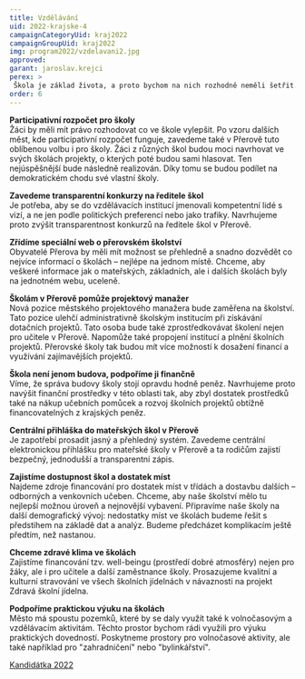 ```yaml
---
title: Vzdělávání
uid: 2022-krajske-4
campaignCategoryUid: kraj2022
campaignGroupUid: kraj2022
img: program2022/vzdelavani2.jpg
approved:
garant: jaroslav.krejci
perex: >
 Škola je základ života, a proto bychom na nich rozhodně neměli šetřit. Právě naopak, investice do vzdělávání je pro město velkou příležitostí. Navrhujeme proto zvýšit finanční podporu školám a zavést participativní rozpočet pro studenty, aby si sami mohli rozhodnout o vylepšeních, které chtějí prosadit.
order: 6
---
```


**Participativní rozpočet pro školy** <br>
Žáci by měli mít právo rozhodovat co ve škole vylepšit. Po vzoru dalších měst, kde participativní rozpočet funguje, zavedeme také v Přerově tuto oblíbenou volbu i pro školy. Žáci z různých škol budou moci navrhovat ve svých školách projekty, o kterých poté budou sami hlasovat. Ten nejúspěšnější bude následně realizován. Díky tomu se budou podílet na demokratickém chodu své vlastní školy.
 
**Zavedeme transparentní konkurzy na ředitele škol** <br>
Je potřeba, aby se do vzdělávacích institucí jmenovali kompetentní lidé s vizí, a ne jen podle politických preferencí nebo jako trafiky. Navrhujeme proto zvýšit transparentnost konkurzů na ředitele škol v Přerově. 
 
**Zřídíme speciální web o přerovském školství** <br>
Obyvatelé Přerova by měli mít možnost se přehledně a snadno dozvědět co nejvíce informací o školách – nejlépe na jednom místě. Chceme, aby veškeré informace jak o mateřských, základních, ale i dalších školách byly na jednotném webu, uceleně.
 
**Školám v Přerově pomůže projektový manažer** <br>
Nová pozice městského projektového manažera bude zaměřena na školství. Tato pozice ulehčí administrativně školským institucím při získávání dotačních projektů. Tato osoba bude také zprostředkovávat školení nejen pro učitele v Přerově. Napomůže také propojení institucí a plnění školních projektů. Přerovské školy tak budou mít více možností k dosažení financí a využívání zajímavějších projektů.
 
**Škola není jenom budova, podpoříme ji finančně** <br>
Víme, že správa budovy školy stojí opravdu hodně peněz. Navrhujeme proto navýšit finanční prostředky v této oblasti tak, aby zbyl dostatek prostředků také na nákup učebních pomůcek a rozvoj školních projektů obtížně financovatelných z krajských peněz.
 
**Centrální přihláška do mateřských škol v Přerově** <br>
Je zapotřebí prosadit jasný a přehledný systém. Zavedeme centrální elektronickou přihlášku pro mateřské školy v Přerově a ta rodičům zajistí bezpečný, jednodušší a transparentní zápis. 
 
**Zajistíme dostupnost škol a dostatek míst** <br>
Najdeme zdroje financování pro dostatek míst v třídách a dostavbu dalších – odborných a venkovních učeben. Chceme, aby naše školství mělo tu nejlepší možnou úroveň a nejnovější vybavení. Připravíme naše školy na další demografický vývoj: nedostatky míst ve školách budeme řešit s předstihem                       na základě dat a analýz. Budeme předcházet komplikacím ještě předtím, než nastanou.
 
**Chceme zdravé klima ve školách** <br>
Zajistíme financování tzv. well-beingu (prostředí dobré atmosféry) nejen pro žáky, ale i pro učitele a další zaměstnance školy. Prosazujeme kvalitní a kulturní stravování ve všech školních jídelnách v návaznosti na projekt Zdravá školní jídelna.

**Podpoříme praktickou výuku na školách** <br>
Město má spoustu pozemků, které by se daly využít také k volnočasovým a vzdělávacím aktivitám. Těchto prostor bychom rádi využili pro výuku praktických dovedností. Poskytneme prostory pro volnočasové aktivity, ale také například pro "zahradničení" nebo "bylinkářství".

[Kandidátka 2022](/volby-2022/)

